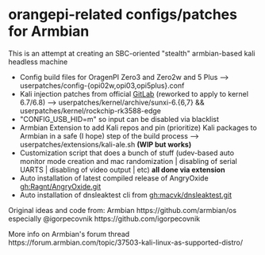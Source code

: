 <h1> orangepi-related configs/patches for Armbian </h1>

<p>This is an attempt at creating an SBC-oriented "stealth" armbian-based kali headless machine</p>

- Config build files for OragenPI Zero3 and Zero2w and 5 Plus --> userpatches/config-{opi02w,opi03,opi5plus}.conf
- Kali injection patches from official [GitLab](https://gitlab.com/kalilinux/packages/linux/-/blob/kali/master/debian/patches/series?ref_type=heads) (reworked to apply to kernel 6.7/6.8) --> userpatches/kernel/archive/sunxi-6.{6,7} && userpatches/kernel/rockchip-rk3588-edge
- "CONFIG_USB_HID=m" so input can be disabled via blacklist 
- Armbian Extension to add Kali repos and pin (prioritize) Kali packages to Armbian in a safe (I hope) step of the build process --> userpatches/extensions/kali-ale.sh **(WIP but works)**
- Customization script that does a bunch of stuff (udev-based auto monitor mode creation and mac randomization | disabling of serial UARTS | disabling of video output | etc)  **all done via extension**
- Auto installation of latest compiled release of AngryOxide [gh:Ragnt/AngryOxide.git](https://github.com/Ragnt/AngryOxide)
- Auto installation of dnsleaktest cli from [gh:macvk/dnsleaktest.git](https://github.com/macvk/dnsleaktest)

<p> Original ideas and code from: Armbian https://github.com/armbian/os especially @igorpecovnik https://github.com/igorpecovnik </p>
<p>More info on Armbian's forum thread https://forum.armbian.com/topic/37503-kali-linux-as-supported-distro/</p>
